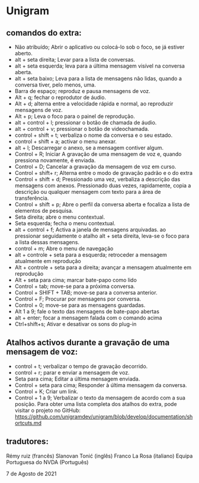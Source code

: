 ﻿# Unigram

## comandos do extra:

* Não atribuído; Abrir o aplicativo ou colocá-lo sob o foco,  se já estiver aberto.
* alt + seta direita; Levar para a lista de conversas.
* alt + seta esquerda;  leva para a última mensagem visível na conversa aberta.
* alt + seta baixo; Leva para a lista de mensagens não lidas, quando a conversa tiver, pelo menos, uma.
* Barra de espaço; reproduz e pausa mensagens de voz.
* Alt + q; fechar o reprodutor de áudio.
* Alt + d; alterna entre a velocidade rápida e normal, ao reproduzir mensagens de voz.
* Alt + p; Leva o foco para  o painel de reprodução.
* alt + control + l; pressionar o botão de chamada de áudio.
* alt + control + v; pressionar o botão de videochamada.
* control + shift + t; verbaliza o nome da conversa e o seu estado.
* control + shift + a; activar o menu anexar.
* alt + l; Descarregar o anexo, se a mensagem contiver algum.
* Control + R; Iniciar A gravação de uma mensagem de voz e, quando pressiona novamente, é enviada.
* Control + D; Cancelar a gravação da mensagem de voz em curso.
* Control + shift+ r; Alterna entre o modo de gravação padrão e o do extra
* Control + shift + d; Pressionado uma vez, verbaliza a descrição das mensagens com anexos. Pressionado duas vezes, rapidamente,  copia a descrição ou qualquer mensagem com texto para a área de transferência.
* Control + shift + p; Abre o perfil da conversa aberta e focaliza a lista de elementos de pesquisa.
* Seta direita; abre o menu contextual.
* Seta esquerda; fecha o menu contextual.
* alt + control + f; Activa a janela de mensagens arquivadas. ao pressionar seguidamente o atalho  alt + seta direita, leva-se o foco para a lista dessas mensagens.
* control + m; Abre o menu de navegação
* alt + controle + seta para a esquerda; retroceder a mensagem atualmente em reprodução
* Alt + controle + seta para a direita; avançar a mensagem atualmente em reprodução
* Alt + seta para cima; marcar bate-papo como lido
* Control + tab; move-se para a próxima conversa.
* Control + SHIFT + TAB; move-se  para a conversa anterior.
* Control + F; Procurar por mensagens por conversa.
* Control + 0; move-se para as mensagens guardadas.
* Alt 1 a 9; fale o texto das mensagens de bate-papo abertas
* alt + enter; focar a mensagem falada com o comando acima
* Ctrl+shift+s; Ativar e desativar os sons do plug-in

## Atalhos activos durante a gravação de uma mensagem de voz:

* control + t; verbalizar o tempo de gravação decorrido.
* control + r; parar e enviar a mensagem de voz.
* Seta para cima; Editar a última mensagem enviada.
* Control + seta para cima; Responder à última mensagem da conversa.
* Control + K; Criar um link.
* Control + 1 a 9; Verbalizar o texto da mensagem de acordo com a sua posição.
Para obter uma lista completa dos atalhos do extra,  pode visitar o projeto no GitHub:
<https://github.com/unigramdev/unigram/blob/develop/documentation/shortcuts.md>

## tradutores:

Rémy ruiz (francês)
Slanovan Tonić (inglês)
Franco La Rosa (italiano)
Equipa Portuguesa do NVDA (Português)

7 de Agosto de 2021
